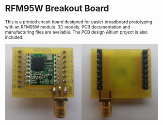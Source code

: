 # RFM95W Breakout Board

This is a printed circuit board designed for easier breadboard prototyping with an RFM95W module. 
3D models, PCB documentation and manufacturing files are available. The PCB design Altium project is also included. 

![RFM95W breakout board front and back views](images/top_and_bottom.jpeg)

